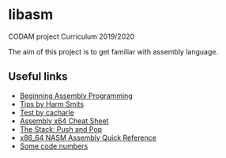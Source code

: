 # libasm
CODAM project Curriculum 2019/2020 

The aim of this project is to get familiar with assembly language.

## Useful links

- [Beginning Assembly Programming](https://www.youtube.com/watch?v=rxsBghsrvpI&amp;ab_channel=What%27saCreel%3F)
- [Tips by Harm Smits](https://harm-smits.github.io/42docs/projects/libasm)
- [Test by cacharle](https://github.com/cacharle/libasm_test)
- [Assembly x64 Cheat Sheet](https://cs.brown.edu/courses/cs033/docs/guides/x64_cheatsheet.pdf)
- [The Stack: Push and Pop](https://www.cs.uaf.edu/2015/fall/cs301/lecture/09_16_stack.html)
- [x86_64 NASM Assembly Quick Reference](https://www.cs.uaf.edu/2017/fall/cs301/reference/x86_64.html)
- [Some code numbers](https://opensource.apple.com/source/xnu/xnu-1504.3.12/bsd/kern/syscalls.master)
